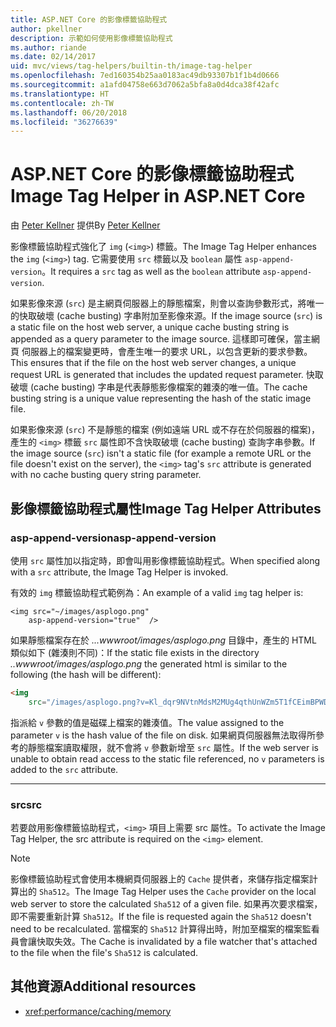 ```yaml
---
title: ASP.NET Core 的影像標籤協助程式
author: pkellner
description: 示範如何使用影像標籤協助程式
ms.author: riande
ms.date: 02/14/2017
uid: mvc/views/tag-helpers/builtin-th/image-tag-helper
ms.openlocfilehash: 7ed160354b25aa0183ac49db93307b1f1b4d0666
ms.sourcegitcommit: a1afd04758e663d7062a5bfa8a0d4dca38f42afc
ms.translationtype: HT
ms.contentlocale: zh-TW
ms.lasthandoff: 06/20/2018
ms.locfileid: "36276639"
---
```

# <a name="image-tag-helper-in-aspnet-core"></a><span data-ttu-id="ea230-103">ASP.NET Core 的影像標籤協助程式</span><span class="sxs-lookup"><span data-stu-id="ea230-103">Image Tag Helper in ASP.NET Core</span></span>

<span data-ttu-id="ea230-104">由 [Peter Kellner](http://peterkellner.net) 提供</span><span class="sxs-lookup"><span data-stu-id="ea230-104">By [Peter Kellner](http://peterkellner.net)</span></span> 

<span data-ttu-id="ea230-105">影像標籤協助程式強化了 `img` (`<img>`) 標籤。</span><span class="sxs-lookup"><span data-stu-id="ea230-105">The Image Tag Helper enhances the `img` (`<img>`) tag.</span></span> <span data-ttu-id="ea230-106">它需要使用 `src` 標籤以及 `boolean` 屬性 `asp-append-version`。</span><span class="sxs-lookup"><span data-stu-id="ea230-106">It requires a `src` tag as well as the `boolean` attribute `asp-append-version`.</span></span>

<span data-ttu-id="ea230-107">如果影像來源 (`src`) 是主網頁伺服器上的靜態檔案，則會以查詢參數形式，將唯一的快取破壞 (cache busting) 字串附加至影像來源。</span><span class="sxs-lookup"><span data-stu-id="ea230-107">If the image source (`src`) is a static file on the host web server, a unique cache busting string is appended as a query parameter to the image source.</span></span> <span data-ttu-id="ea230-108">這樣即可確保，當主網頁 伺服器上的檔案變更時，會產生唯一的要求 URL，以包含更新的要求參數。</span><span class="sxs-lookup"><span data-stu-id="ea230-108">This ensures that if the file on the host web server changes, a unique request URL is generated that includes the updated request parameter.</span></span> <span data-ttu-id="ea230-109">快取破壞 (cache busting) 字串是代表靜態影像檔案的雜湊的唯一值。</span><span class="sxs-lookup"><span data-stu-id="ea230-109">The cache busting string is a unique value representing the hash of the static image file.</span></span>

<span data-ttu-id="ea230-110">如果影像來源 (`src`) 不是靜態的檔案 (例如遠端 URL 或不存在於伺服器的檔案)，產生的 `<img>` 標籤 `src` 屬性即不含快取破壞 (cache busting) 查詢字串參數。</span><span class="sxs-lookup"><span data-stu-id="ea230-110">If the image source (`src`) isn't a static file (for example a remote URL or the file doesn't exist on the server), the `<img>` tag's `src` attribute is generated with no cache busting query string parameter.</span></span>

## <a name="image-tag-helper-attributes"></a><span data-ttu-id="ea230-111">影像標籤協助程式屬性</span><span class="sxs-lookup"><span data-stu-id="ea230-111">Image Tag Helper Attributes</span></span>


### <a name="asp-append-version"></a><span data-ttu-id="ea230-112">asp-append-version</span><span class="sxs-lookup"><span data-stu-id="ea230-112">asp-append-version</span></span>

<span data-ttu-id="ea230-113">使用 `src` 屬性加以指定時，即會叫用影像標籤協助程式。</span><span class="sxs-lookup"><span data-stu-id="ea230-113">When specified along with a `src` attribute, the Image Tag Helper is invoked.</span></span>

<span data-ttu-id="ea230-114">有效的 `img` 標籤協助程式範例為：</span><span class="sxs-lookup"><span data-stu-id="ea230-114">An example of a valid `img` tag helper is:</span></span>

```cshtml
<img src="~/images/asplogo.png" 
    asp-append-version="true"  />
```

<span data-ttu-id="ea230-115">如果靜態檔案存在於 *...wwwroot/images/asplogo.png* 目錄中，產生的 HTML 類似如下 (雜湊則不同)：</span><span class="sxs-lookup"><span data-stu-id="ea230-115">If the static file exists in the directory *..wwwroot/images/asplogo.png* the generated html is similar to the following (the hash will be different):</span></span>

```html
<img 
    src="/images/asplogo.png?v=Kl_dqr9NVtnMdsM2MUg4qthUnWZm5T1fCEimBPWDNgM"/>
```

<span data-ttu-id="ea230-116">指派給 `v` 參數的值是磁碟上檔案的雜湊值。</span><span class="sxs-lookup"><span data-stu-id="ea230-116">The value assigned to the parameter `v` is the hash value of the file on disk.</span></span> <span data-ttu-id="ea230-117">如果網頁伺服器無法取得所參考的靜態檔案讀取權限，就不會將 `v` 參數新增至 `src` 屬性。</span><span class="sxs-lookup"><span data-stu-id="ea230-117">If the web server is unable to obtain read access to the static file referenced,  no `v` parameters is added to the `src` attribute.</span></span>

- - -

### <a name="src"></a><span data-ttu-id="ea230-118">src</span><span class="sxs-lookup"><span data-stu-id="ea230-118">src</span></span>

<span data-ttu-id="ea230-119">若要啟用影像標籤協助程式，`<img>` 項目上需要 src 屬性。</span><span class="sxs-lookup"><span data-stu-id="ea230-119">To activate the Image Tag Helper, the src attribute is required on the `<img>` element.</span></span> 

> [!NOTE]
> <span data-ttu-id="ea230-120">影像標籤協助程式會使用本機網頁伺服器上的 `Cache` 提供者，來儲存指定檔案計算出的 `Sha512`。</span><span class="sxs-lookup"><span data-stu-id="ea230-120">The Image Tag Helper uses the `Cache` provider on the local web server to store the calculated `Sha512` of a given file.</span></span> <span data-ttu-id="ea230-121">如果再次要求檔案，即不需要重新計算 `Sha512`。</span><span class="sxs-lookup"><span data-stu-id="ea230-121">If the file is requested again the `Sha512` doesn't need to be recalculated.</span></span> <span data-ttu-id="ea230-122">當檔案的 `Sha512` 計算得出時，附加至檔案的檔案監看員會讓快取失效。</span><span class="sxs-lookup"><span data-stu-id="ea230-122">The Cache is invalidated by a file watcher that's attached to the file when the file's `Sha512` is calculated.</span></span>

## <a name="additional-resources"></a><span data-ttu-id="ea230-123">其他資源</span><span class="sxs-lookup"><span data-stu-id="ea230-123">Additional resources</span></span>

* <xref:performance/caching/memory>
